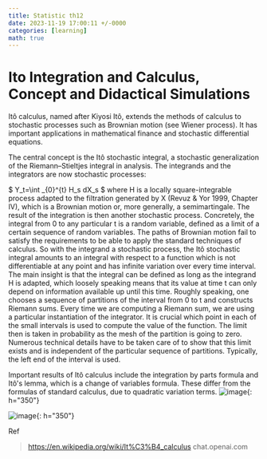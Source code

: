 ```yaml
---
title: Statistic th12
date: 2023-11-19 17:00:11 +/-0000
categories: [learning]
math: true
---
```

# Ito Integration and Calculus, Concept and Didactical Simulations
Itô calculus, named after Kiyosi Itô, extends the methods of calculus to stochastic processes such as Brownian motion (see Wiener process). It has important applications in mathematical finance and stochastic differential equations.

The central concept is the Itô stochastic integral, a stochastic generalization of the Riemann–Stieltjes integral in analysis. The integrands and the integrators are now stochastic processes:

$ Y_t=\int _{0}^{t} H_s dX_s $
where H is a locally square-integrable process adapted to the filtration generated by X (Revuz & Yor 1999, Chapter IV), which is a Brownian motion or, more generally, a semimartingale. The result of the integration is then another stochastic process. Concretely, the integral from 0 to any particular t is a random variable, defined as a limit of a certain sequence of random variables. The paths of Brownian motion fail to satisfy the requirements to be able to apply the standard techniques of calculus. So with the integrand a stochastic process, the Itô stochastic integral amounts to an integral with respect to a function which is not differentiable at any point and has infinite variation over every time interval. The main insight is that the integral can be defined as long as the integrand H is adapted, which loosely speaking means that its value at time t can only depend on information available up until this time. Roughly speaking, one chooses a sequence of partitions of the interval from 0 to t and constructs Riemann sums. Every time we are computing a Riemann sum, we are using a particular instantiation of the integrator. It is crucial which point in each of the small intervals is used to compute the value of the function. The limit then is taken in probability as the mesh of the partition is going to zero. Numerous technical details have to be taken care of to show that this limit exists and is independent of the particular sequence of partitions. Typically, the left end of the interval is used.

Important results of Itô calculus include the integration by parts formula and Itô's lemma, which is a change of variables formula. These differ from the formulas of standard calculus, due to quadratic variation terms.
![image](https://github.com/Cheroberous/cheroberous.github.io/assets/102479391/ed8335db-c19c-47f6-88e1-b27e7750d8f9){: h="350"} <br>

![image](https://github.com/Cheroberous/cheroberous.github.io/assets/102479391/2b299daa-4ebb-422f-b7db-8f11d2939c83){: h="350"} <br>





Ref
>https://en.wikipedia.org/wiki/It%C3%B4_calculus
>chat.openai.com
